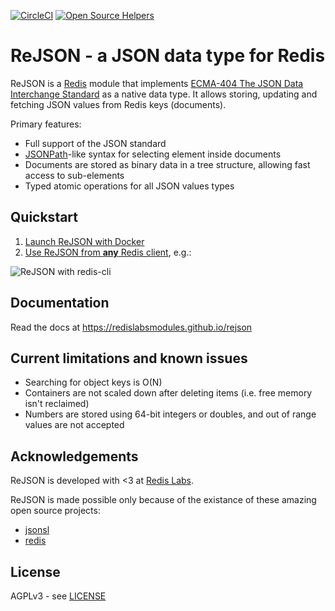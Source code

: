 [![CircleCI](https://circleci.com/gh/RedisLabsModules/rejson/tree/master.svg?style=svg)](https://circleci.com/gh/RedisLabsModules/rejson/tree/master)
[![Open Source Helpers](https://www.codetriage.com/redislabsmodules/rejson/badges/users.svg)](https://www.codetriage.com/redislabsmodules/rejson)

# ReJSON - a JSON data type for Redis

ReJSON is a [Redis](http://redis.io/) module that implements [ECMA-404 The JSON Data Interchange Standard](http://json.org/) as a native data type. It allows storing, updating and fetching JSON values from Redis keys (documents).

Primary features:

* Full support of the JSON standard
* [JSONPath](http://goessner.net/articles/JsonPath/)-like syntax for selecting element inside documents
* Documents are stored as binary data in a tree structure, allowing fast access to sub-elements
* Typed atomic operations for all JSON values types

## Quickstart

1.  [Launch ReJSON with Docker](https://redislabsmodules.github.io/rejson/#launch-rejson-with-docker)
1.  [Use ReJSON from **any** Redis client](https://redislabsmodules.github.io/rejson/#using-rejson), e.g.:

![ReJSON with `redis-cli`](docs/images/demo.gif)

## Documentation

Read the docs at https://redislabsmodules.github.io/rejson

## Current limitations and known issues

* Searching for object keys is O(N)
* Containers are not scaled down after deleting items (i.e. free memory isn't reclaimed)
* Numbers are stored using 64-bit integers or doubles, and out of range values are not accepted

## Acknowledgements

ReJSON is developed with <3 at [Redis Labs](https://redislabs.com).

ReJSON is made possible only because of the existance of these amazing open source projects:

* [jsonsl](https://github.com/mnunberg/jsonsl)
* [redis](https://github.com/antirez/redis)

## License

AGPLv3 - see [LICENSE](LICENSE)

